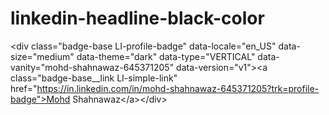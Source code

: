 # linkedin-headline-black-color
&lt;div class="badge-base LI-profile-badge" data-locale="en_US" data-size="medium" data-theme="dark" data-type="VERTICAL" data-vanity="mohd-shahnawaz-645371205" data-version="v1">&lt;a class="badge-base__link LI-simple-link" href="https://in.linkedin.com/in/mohd-shahnawaz-645371205?trk=profile-badge">Mohd Shahnawaz&lt;/a>&lt;/div>               
